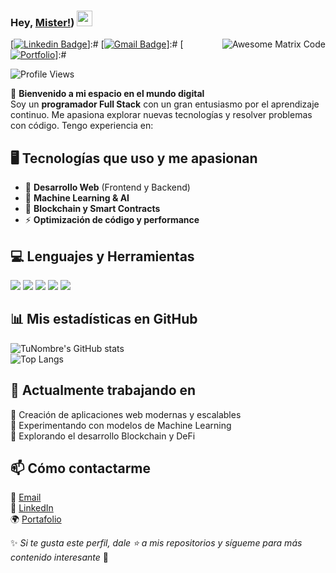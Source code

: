 ### Hey, [Mister!](https://github.com/Misterclon06)) <img src="https://media.giphy.com/media/hvRJCLFzcasrR4ia7z/giphy.gif" width="25px">

<img src="(https://img1.picmix.com/output/stamp/normal/1/8/7/0/2170781_d73a3.gif)" alt="Awesome Matrix Code" align="right"/>

[[![Linkedin Badge](https://img.shields.io/badge/-TuNombre-blue?style=flat-square&logo=Linkedin&logoColor=white&link=https://www.linkedin.com/in/tu-perfil/)](https://www.linkedin.com/in/tu-perfil/)]:#
[[![Gmail Badge](https://img.shields.io/badge/-tuemail@gmail.com-c14438?style=flat-square&logo=Gmail&logoColor=white&link=mailto:tuemail@gmail.com)](mailto:tuemail@gmail.com)]:#
[[![Portfolio](https://img.shields.io/badge/-Portfolio-black?style=flat-square&logo=web&logoColor=white&link=https://tu-portafolio.com)](https://tu-portafolio.com)]:#  

<p align="left"> <img src="https://komarev.com/ghpvc/?username=tu-usuario-github" alt="Profile Views" /> </p>

🚀 **Bienvenido a mi espacio en el mundo digital**  
Soy un **programador Full Stack** con un gran entusiasmo por el aprendizaje continuo. Me apasiona explorar nuevas tecnologías y resolver problemas con código. Tengo experiencia en:  

## 🖥️ Tecnologías que uso y me apasionan
- 🚀 **Desarrollo Web** (Frontend y Backend)  
- 🤖 **Machine Learning & AI**  
- 🔗 **Blockchain y Smart Contracts**  
- ⚡ **Optimización de código y performance**  

## 💻 Lenguajes y Herramientas  
<img src="https://img.shields.io/badge/-Python-3776AB?style=flat-square&logo=python&logoColor=white"/> 
<img src="https://img.shields.io/badge/-JavaScript-F7DF1E?style=flat-square&logo=javascript&logoColor=black"/> 
<img src="https://img.shields.io/badge/-React-61DAFB?style=flat-square&logo=react&logoColor=black"/>  
<img src="https://img.shields.io/badge/-Node.js-339933?style=flat-square&logo=node.js&logoColor=white"/> 
<img src="https://img.shields.io/badge/-Django-092E20?style=flat-square&logo=django&logoColor=white"/>  

## 📊 Mis estadísticas en GitHub  
![TuNombre's GitHub stats](https://github-readme-stats.vercel.app/api?username=tu-usuario-github&show_icons=true&theme=dark)  
![Top Langs](https://github-readme-stats.vercel.app/api/top-langs/?username=tu-usuario-github&layout=compact&theme=dark)  

## 📌 Actualmente trabajando en  
🔹 Creación de aplicaciones web modernas y escalables  
🔹 Experimentando con modelos de Machine Learning  
🔹 Explorando el desarrollo Blockchain y DeFi  

## 📫 Cómo contactarme  
📩 [Email](mailto:tuemail@gmail.com)  
🔗 [LinkedIn](https://www.linkedin.com/in/tu-perfil/)  
🌍 [Portafolio](https://tu-portafolio.com)  

✨ _Si te gusta este perfil, dale ⭐ a mis repositorios y sígueme para más contenido interesante_ 🚀  
